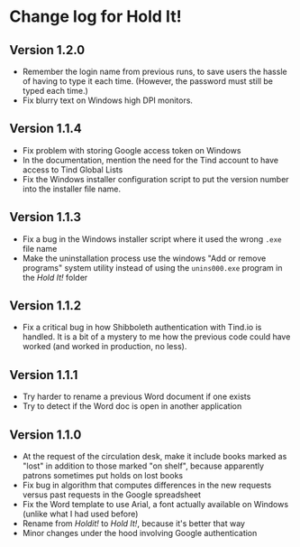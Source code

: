 Change log for Hold It!
=======================

Version 1.2.0
-------------

* Remember the login name from previous runs, to save users the hassle of having to type it each time.  (However, the password must still be typed each time.)
* Fix blurry text on Windows high DPI monitors.


Version 1.1.4
-------------

* Fix problem with storing Google access token on Windows
* In the documentation, mention the need for the Tind account to have access to Tind Global Lists
* Fix the Windows installer configuration script to put the version number into the installer file name.


Version 1.1.3
-------------

* Fix a bug in the Windows installer script where it used the wrong `.exe` file name
* Make the uninstallation process use the windows "Add or remove programs" system utility instead of using the `unins000.exe` program in the _Hold It!_ folder


Version 1.1.2
-------------

* Fix a critical bug in how Shibboleth authentication with Tind.io is handled.  It is a bit of a mystery to me how the previous code could have worked (and worked in production, no less).


Version 1.1.1
-------------

* Try harder to rename a previous Word document if one exists
* Try to detect if the Word doc is open in another application


Version 1.1.0
-------------

* At the request of the circulation desk, make it include books marked as "lost" in addition to those marked "on shelf", because apparently patrons sometimes put holds on lost books
* Fix bug in algorithm that computes differences in the new requests versus past requests in the Google spreadsheet
* Fix the Word template to use Arial, a font actually available on Windows (unlike what I had used before)
* Rename from _Holdit!_ to _Hold It!_, because it's better that way
* Minor changes under the hood involving Google authentication
